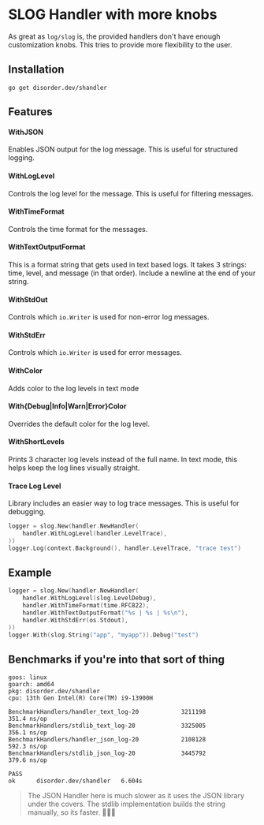 # SLOG Handler with more knobs

As great as `log/slog` is, the provided handlers don't have enough customization knobs.  This tries to 
provide more flexibility to the user.


## Installation
```shell
go get disorder.dev/shandler
```

## Features

#### WithJSON
Enables JSON output for the log message.  This is useful for structured logging.

#### WithLogLevel
Controls the log level for the message.  This is useful for filtering messages.

#### WithTimeFormat
Controls the time format for the messages.

#### WithTextOutputFormat
This is a format string that gets used in text based logs.  It takes 3 strings: time, level, and message (in that order).  Include a newline at the end of your string.

#### WithStdOut
Controls which `io.Writer` is used for non-error log messages.

#### WithStdErr 
Controls which `io.Writer` is used for error messages.

#### WithColor
Adds color to the log levels in text mode

#### With{Debug|Info|Warn|Error}Color
Overrides the default color for the log level.

#### WithShortLevels
Prints 3 character log levels instead of the full name.  In text mode, this helps keep the log lines visually straight.

#### Trace Log Level
Library includes an easier way to log trace messages.  This is useful for debugging.
```go
logger = slog.New(handler.NewHandler(
	handler.WithLogLevel(handler.LevelTrace),
))
logger.Log(context.Background(), handler.LevelTrace, "trace test")
```

## Example

```go 
logger = slog.New(handler.NewHandler(
	handler.WithLogLevel(slog.LevelDebug),
	handler.WithTimeFormat(time.RFC822),
	handler.WithTextOutputFormat("%s | %s | %s\n"),
	handler.WithStdErr(os.Stdout),
))
logger.With(slog.String("app", "myapp")).Debug("test")
```

## Benchmarks if you're into that sort of thing

```shell
goos: linux
goarch: amd64
pkg: disorder.dev/shandler
cpu: 13th Gen Intel(R) Core(TM) i9-13900H

BenchmarkHandlers/handler_text_log-20            3211198               351.4 ns/op
BenchmarkHandlers/stdlib_text_log-20             3325005               356.1 ns/op
BenchmarkHandlers/handler_json_log-20            2108128               592.3 ns/op
BenchmarkHandlers/stdlib_json_log-20             3445792               379.6 ns/op

PASS
ok      disorder.dev/shandler   6.604s
```

> The JSON Handler here is much slower as it uses the JSON library under the covers.  The stdlib implementation builds the string manually, so its faster.  🤷🏼‍♀️
